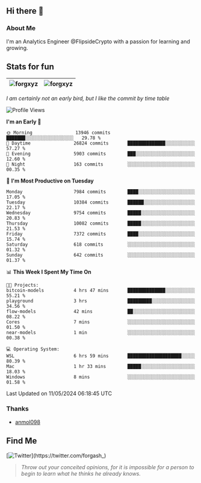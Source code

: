 ## Hi there 👋

### About Me

I'm an Analytics Engineer @FlipsideCrypto with a passion for learning and growing.
  
## Stats for fun

| <img align="center" src="https://github-readme-streak-stats.herokuapp.com/?user=forgxyz&theme=tokyonight" alt="forgxyz" /> | <img align="center" src="https://github-readme-stats.vercel.app/api?username=forgxyz&theme=tokyonight&show_icons=true" alt="forgxyz" /> |
| ------------- |------------- |

*I am certainly not an early bird, but I like the commit by time table*  

<!--START_SECTION:waka-->
![Profile Views](http://img.shields.io/badge/Profile%20Views-0-blue)

**I'm an Early 🐤** 

```text
🌞 Morning                13946 commits       ███████░░░░░░░░░░░░░░░░░░   29.78 % 
🌆 Daytime                26824 commits       ██████████████░░░░░░░░░░░   57.27 % 
🌃 Evening                5903 commits        ███░░░░░░░░░░░░░░░░░░░░░░   12.60 % 
🌙 Night                  163 commits         ░░░░░░░░░░░░░░░░░░░░░░░░░   00.35 % 
```
📅 **I'm Most Productive on Tuesday** 

```text
Monday                   7984 commits        ████░░░░░░░░░░░░░░░░░░░░░   17.05 % 
Tuesday                  10384 commits       ██████░░░░░░░░░░░░░░░░░░░   22.17 % 
Wednesday                9754 commits        █████░░░░░░░░░░░░░░░░░░░░   20.83 % 
Thursday                 10082 commits       █████░░░░░░░░░░░░░░░░░░░░   21.53 % 
Friday                   7372 commits        ████░░░░░░░░░░░░░░░░░░░░░   15.74 % 
Saturday                 618 commits         ░░░░░░░░░░░░░░░░░░░░░░░░░   01.32 % 
Sunday                   642 commits         ░░░░░░░░░░░░░░░░░░░░░░░░░   01.37 % 
```


📊 **This Week I Spent My Time On** 

```text
🐱‍💻 Projects: 
bitcoin-models           4 hrs 47 mins       ██████████████░░░░░░░░░░░   55.21 % 
playground               3 hrs               █████████░░░░░░░░░░░░░░░░   34.56 % 
flow-models              42 mins             ██░░░░░░░░░░░░░░░░░░░░░░░   08.22 % 
Cores                    7 mins              ░░░░░░░░░░░░░░░░░░░░░░░░░   01.50 % 
near-models              1 min               ░░░░░░░░░░░░░░░░░░░░░░░░░   00.38 % 

💻 Operating System: 
WSL                      6 hrs 59 mins       ████████████████████░░░░░   80.39 % 
Mac                      1 hr 33 mins        █████░░░░░░░░░░░░░░░░░░░░   18.03 % 
Windows                  8 mins              ░░░░░░░░░░░░░░░░░░░░░░░░░   01.58 % 
```


 Last Updated on 11/05/2024 06:18:45 UTC
<!--END_SECTION:waka-->

### Thanks
 - [anmol098](https://github.com/anmol098/waka-readme-stats/)
  
## Find Me
[![Twitter](https://img.shields.io/twitter/url/https/twitter.com/forgash_.svg?style=social&label=Follow%20%40forgash_)](https://twitter.com/forgash_)


> *Throw out your conceited opinions, for it is impossible for a person to begin to learn what he thinks he already knows.* 
